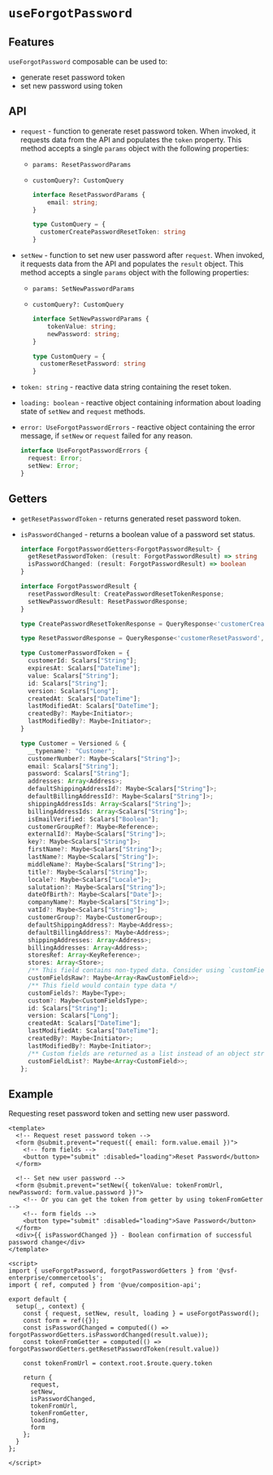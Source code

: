 # `useForgotPassword` <Badge text="Added in 1.3" type="info" />

## Features

`useForgotPassword` composable can be used to:

* generate reset password token
* set new password using token

## API

- `request` - function to generate reset password token. When invoked, it requests data from the API and populates the `token` property. This method accepts a single `params` object with the following properties:

  - `params: ResetPasswordParams`

  - `customQuery?: CustomQuery`

    ```typescript
    interface ResetPasswordParams {
        email: string;
    }

    type CustomQuery = {
      customerCreatePasswordResetToken: string
    }
    ```

- `setNew` - function to set new user password after `request`. When invoked, it requests data from the API and populates the `result` object. This method accepts a single `params` object with the following properties:

  - `params: SetNewPasswordParams`
  
  - `customQuery?: CustomQuery`

    ```typescript
    interface SetNewPasswordParams {
        tokenValue: string;
        newPassword: string;
    }

    type CustomQuery = {
      customerResetPassword: string
    }
    ```

- `token: string` - reactive data string containing the reset token.

- `loading: boolean` - reactive object containing information about loading state of `setNew` and `request` methods.

- `error: UseForgotPasswordErrors` - reactive object containing the error message, if `setNew` or `request` failed for any reason.

  ```ts
  interface UseForgotPasswordErrors {
    request: Error;
    setNew: Error;
  }
  ```

## Getters

- `getResetPasswordToken` - returns generated reset password token.

- `isPasswordChanged` - returns a boolean value of a password set status.

  ```ts
  interface ForgotPasswordGetters<ForgotPasswordResult> {
    getResetPasswordToken: (result: ForgotPasswordResult) => string
    isPasswordChanged: (result: ForgotPasswordResult) => boolean
  }

  interface ForgotPasswordResult {
    resetPasswordResult: CreatePasswordResetTokenResponse;
    setNewPasswordResult: ResetPasswordResponse;
  }

  type CreatePasswordResetTokenResponse = QueryResponse<'customerCreatePasswordResetToken', CustomerPasswordToken>;

  type ResetPasswordResponse = QueryResponse<'customerResetPassword', Customer>;

  type CustomerPasswordToken = {
    customerId: Scalars["String"];
    expiresAt: Scalars["DateTime"];
    value: Scalars["String"];
    id: Scalars["String"];
    version: Scalars["Long"];
    createdAt: Scalars["DateTime"];
    lastModifiedAt: Scalars["DateTime"];
    createdBy?: Maybe<Initiator>;
    lastModifiedBy?: Maybe<Initiator>;
  }

  type Customer = Versioned & {
    __typename?: "Customer";
    customerNumber?: Maybe<Scalars["String"]>;
    email: Scalars["String"];
    password: Scalars["String"];
    addresses: Array<Address>;
    defaultShippingAddressId?: Maybe<Scalars["String"]>;
    defaultBillingAddressId?: Maybe<Scalars["String"]>;
    shippingAddressIds: Array<Scalars["String"]>;
    billingAddressIds: Array<Scalars["String"]>;
    isEmailVerified: Scalars["Boolean"];
    customerGroupRef?: Maybe<Reference>;
    externalId?: Maybe<Scalars["String"]>;
    key?: Maybe<Scalars["String"]>;
    firstName?: Maybe<Scalars["String"]>;
    lastName?: Maybe<Scalars["String"]>;
    middleName?: Maybe<Scalars["String"]>;
    title?: Maybe<Scalars["String"]>;
    locale?: Maybe<Scalars["Locale"]>;
    salutation?: Maybe<Scalars["String"]>;
    dateOfBirth?: Maybe<Scalars["Date"]>;
    companyName?: Maybe<Scalars["String"]>;
    vatId?: Maybe<Scalars["String"]>;
    customerGroup?: Maybe<CustomerGroup>;
    defaultShippingAddress?: Maybe<Address>;
    defaultBillingAddress?: Maybe<Address>;
    shippingAddresses: Array<Address>;
    billingAddresses: Array<Address>;
    storesRef: Array<KeyReference>;
    stores: Array<Store>;
    /** This field contains non-typed data. Consider using `customFields` as a typed alternative. */
    customFieldsRaw?: Maybe<Array<RawCustomField>>;
    /** This field would contain type data */
    customFields?: Maybe<Type>;
    custom?: Maybe<CustomFieldsType>;
    id: Scalars["String"];
    version: Scalars["Long"];
    createdAt: Scalars["DateTime"];
    lastModifiedAt: Scalars["DateTime"];
    createdBy?: Maybe<Initiator>;
    lastModifiedBy?: Maybe<Initiator>;
    /** Custom fields are returned as a list instead of an object structure. */
    customFieldList?: Maybe<Array<CustomField>>;
  };
  ```

## Example

Requesting reset password token and setting new user password.

```vue
<template>
  <!-- Request reset password token -->
  <form @submit.prevent="request({ email: form.value.email })">
    <!-- form fields -->
    <button type="submit" :disabled="loading">Reset Password</button>
  </form>

  <!-- Set new user password -->
  <form @submit.prevent="setNew({ tokenValue: tokenFromUrl, newPassword: form.value.password })">
    <!-- Or you can get the token from getter by using tokenFromGetter -->
    <!-- form fields -->
    <button type="submit" :disabled="loading">Save Password</button>
  </form>
  <div>{{ isPasswordChanged }} - Boolean confirmation of successful password change</div>
</template>

<script>
import { useForgotPassword, forgotPasswordGetters } from '@vsf-enterprise/commercetools';
import { ref, computed } from '@vue/composition-api';

export default {
  setup(_, context) {
    const { request, setNew, result, loading } = useForgotPassword();
    const form = ref({});
    const isPasswordChanged = computed(() => forgotPasswordGetters.isPasswordChanged(result.value));
    const tokenFromGetter = computed(() => forgotPasswordGetters.getResetPasswordToken(result.value))

    const tokenFromUrl = context.root.$route.query.token

    return {
      request,
      setNew,
      isPasswordChanged,
      tokenFromUrl,
      tokenFromGetter,
      loading,
      form
    };
  }
};

</script>
```
